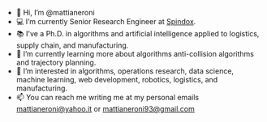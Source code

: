 - 👋 Hi, I’m @mattianeroni
- 💻 I’m currently Senior Research Engineer at [Spindox](https://www.spindox.it/it/#gref).
- 📚 I've a Ph.D. in algorithms and artificial intelligence applied to logistics, supply chain, and manufacturing.
- 🌱 I’m currently learning more about algorithms anti-collision algorithms and trajectory planning.
- 💞️ I’m interested in algorithms, operations research, data science, machine learning, web development, robotics, logistics, and manufacturing.
- 📫 You can reach me writing me at my personal emails mattianeroni@yahoo.it or mattianeroni93@gmail.com
